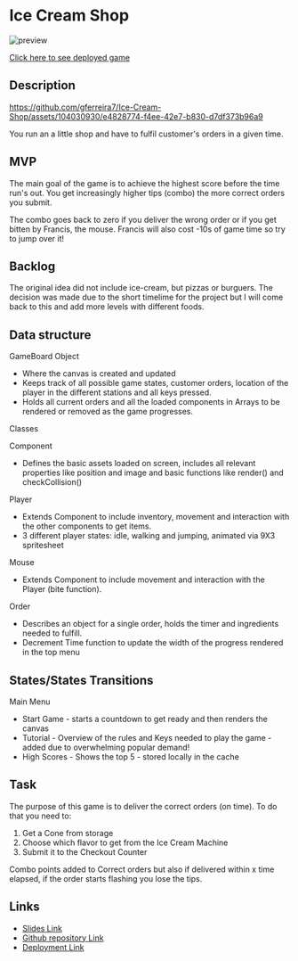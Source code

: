 # Ice Cream Shop

![preview](https://github.com/gferreira7/Ice-Cream-Shop/assets/104030930/0a90c683-c39d-44fa-b7e7-35a6fa0db447)

[Click here to see deployed game](https://gferreira7.github.io/Ice-Cream-Shop/)

## Description

https://github.com/gferreira7/Ice-Cream-Shop/assets/104030930/e4828774-f4ee-42e7-b830-d7df373b96a9

You run an a little shop and have to fulfil customer's orders in a given time.


## MVP
The main goal of the game is to achieve the highest score before the time run's out.
You get increasingly higher tips (combo) the more correct orders you submit.

The combo goes back to zero if you deliver the wrong order or if you get bitten by Francis, the mouse. Francis will also cost -10s of game time so try to jump over it! 

## Backlog
The original idea did not include ice-cream, but pizzas or burguers. The decision was made due to the short timelime for the project but I will come back to this and add more levels with different foods.


## Data structure

GameBoard Object
 - Where the canvas is created and updated
 - Keeps track of all possible game states, customer orders, location of the player in the different stations and all keys pressed.
 - Holds all current orders and all the loaded components in Arrays to be rendered or removed as the game progresses.


Classes

Component
- Defines the basic assets loaded on screen, includes all relevant properties like position and image and basic functions like render() and checkCollision()

Player 
- Extends Component to include inventory, movement and interaction with the other components to get items. 
- 3 different player states: idle, walking and jumping, animated via 9X3 spritesheet

Mouse
- Extends Component to include movement and interaction with the Player (bite function).

Order
- Describes an object for a single order, holds the timer and ingredients needed to fulfill.
- Decrement Time function to update the width of the progress rendered in the top menu


## States/States Transitions
Main Menu
- Start Game - starts a countdown to get ready and then renders the canvas
- Tutorial - Overview of the rules and Keys needed to play the game - added due to overwhelming popular demand! 
- High Scores - Shows the top 5 - stored locally in the cache

## Task

The purpose of this game is to deliver the correct orders (on time). To do that you need to:
1. Get a Cone from storage 
2. Choose which flavor to get from the Ice Cream Machine
3. Submit it to the Checkout Counter

Combo points added to Correct orders but also if delivered within x time elapsed, if the order starts flashing you lose the tips.

## Links

<!-- - [Trello Link](https://trello.com) -->
- [Slides Link](http://slides.com)
- [Github repository Link](https://github.com/gferreira7/overcooked.git)
- [Deployment Link](https://gferreira7.github.io/overcooked/)
